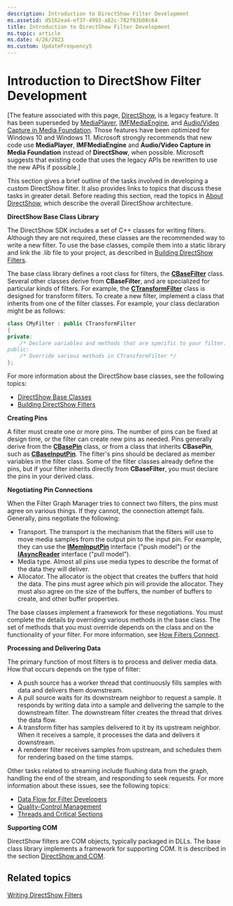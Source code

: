 ```yaml
---
description: Introduction to DirectShow Filter Development
ms.assetid: d5162ea4-ef37-4993-a82c-782f03b08c64
title: Introduction to DirectShow Filter Development
ms.topic: article
ms.date: 4/26/2023
ms.custom: UpdateFrequency5
---
```


# Introduction to DirectShow Filter Development

\[The feature associated with this page, [DirectShow](/windows/win32/directshow/directshow), is a legacy feature. It has been superseded by [MediaPlayer](/uwp/api/Windows.Media.Playback.MediaPlayer), [IMFMediaEngine](/windows/win32/api/mfmediaengine/nn-mfmediaengine-imfmediaengine), and [Audio/Video Capture in Media Foundation](/windows/win32/medfound/audio-video-capture-in-media-foundation). Those features have been optimized for Windows 10 and Windows 11. Microsoft strongly recommends that new code use **MediaPlayer**, **IMFMediaEngine** and **Audio/Video Capture in Media Foundation** instead of **DirectShow**, when possible. Microsoft suggests that existing code that uses the legacy APIs be rewritten to use the new APIs if possible.\]

This section gives a brief outline of the tasks involved in developing a custom DirectShow filter. It also provides links to topics that discuss these tasks in greater detail. Before reading this section, read the topics in [About DirectShow](about-directshow.md), which describe the overall DirectShow architecture.

**DirectShow Base Class Library**

The DirectShow SDK includes a set of C++ classes for writing filters. Although they are not required, these classes are the recommended way to write a new filter. To use the base classes, compile them into a static library and link the .lib file to your project, as described in [Building DirectShow Filters](building-directshow-filters.md).

The base class library defines a root class for filters, the [**CBaseFilter**](cbasefilter.md) class. Several other classes derive from **CBaseFilter**, and are specialized for particular kinds of filters. For example, the [**CTransformFilter**](ctransformfilter.md) class is designed for transform filters. To create a new filter, implement a class that inherits from one of the filter classes. For example, your class declaration might be as follows:


```C++
class CMyFilter : public CTransformFilter
{
private:
    /* Declare variables and methods that are specific to your filter.
public:
    /* Override various methods in CTransformFilter */
};
```



For more information about the DirectShow base classes, see the following topics:

-   [DirectShow Base Classes](directshow-base-classes.md)
-   [Building DirectShow Filters](building-directshow-filters.md)

**Creating Pins**

A filter must create one or more pins. The number of pins can be fixed at design time, or the filter can create new pins as needed. Pins generally derive from the [**CBasePin**](cbasepin.md) class, or from a class that inherits **CBasePin**, such as [**CBaseInputPin**](cbaseinputpin.md). The filter's pins should be declared as member variables in the filter class. Some of the filter classes already define the pins, but if your filter inherits directly from **CBaseFilter**, you must declare the pins in your derived class.

**Negotiating Pin Connections**

When the Filter Graph Manager tries to connect two filters, the pins must agree on various things. If they cannot, the connection attempt fails. Generally, pins negotiate the following:

-   Transport. The transport is the mechanism that the filters will use to move media samples from the output pin to the input pin. For example, they can use the [**IMemInputPin**](/windows/desktop/api/Strmif/nn-strmif-imeminputpin) interface ("push model") or the [**IAsyncReader**](/windows/desktop/api/Strmif/nn-strmif-iasyncreader) interface ("pull model").
-   Media type. Almost all pins use media types to describe the format of the data they will deliver.
-   Allocator. The allocator is the object that creates the buffers that hold the data. The pins must agree which pin will provide the allocator. They must also agree on the size of the buffers, the number of buffers to create, and other buffer properties.

The base classes implement a framework for these negotiations. You must complete the details by overriding various methods in the base class. The set of methods that you must override depends on the class and on the functionality of your filter. For more information, see [How Filters Connect](how-filters-connect.md).

**Processing and Delivering Data**

The primary function of most filters is to process and deliver media data. How that occurs depends on the type of filter:

-   A push source has a worker thread that continuously fills samples with data and delivers them downstream.
-   A pull source waits for its downstream neighbor to request a sample. It responds by writing data into a sample and delivering the sample to the downstream filter. The downstream filter creates the thread that drives the data flow.
-   A transform filter has samples delivered to it by its upstream neighbor. When it receives a sample, it processes the data and delivers it downstream.
-   A renderer filter receives samples from upstream, and schedules them for rendering based on the time stamps.

Other tasks related to streaming include flushing data from the graph, handling the end of the stream, and responding to seek requests. For more information about these issues, see the following topics:

-   [Data Flow for Filter Developers](data-flow-for-filter-developers.md)
-   [Quality-Control Management](quality-control-management.md)
-   [Threads and Critical Sections](threads-and-critical-sections.md)

**Supporting COM**

DirectShow filters are COM objects, typically packaged in DLLs. The base class library implements a framework for supporting COM. It is described in the section [DirectShow and COM](directshow-and-com.md).

## Related topics

<dl> <dt>

[Writing DirectShow Filters](writing-directshow-filters.md)
</dt> </dl>

 

 



